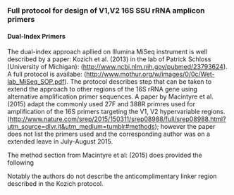 ### Full protocol for design of V1,V2 16S SSU rRNA amplicon primers

#### Dual-Index Primers

The dual-index approach apllied on Illumina MiSeq instrument is well described by a paper: Kozich et al. (2013) in the lab of Patrick Schloss (University of Michigan): (http://www.ncbi.nlm.nih.gov/pubmed/23793624). A full protocol is availabe: (http://www.mothur.org/w/images/0/0c/Wet-lab_MiSeq_SOP.pdf). The protocol describes step that can be taken to extend the approach to other regions of the 16S rRNA gene using alternative amplification primer sequences. A paper by Macintyre et al. (2015) adapt the commonly used 27F and 388R primres used for amplification of the 16S primers targeting the V1, V2 hypervariable regions. (http://www.nature.com/srep/2015/150311/srep08988/full/srep08988.html?utm_source=dlvr.it&utm_medium=tumblr#methods); however the paper does not list the primers used and the corresponding author was on a extended leave in July-August 2015.

The method section from Macintyre et al: (2015) does provided the following

Notably the authors do not describe the anticomplimentary linker region described in the Kozich protocol. 
















